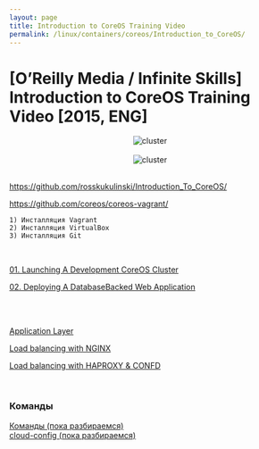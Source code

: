 ```yaml
---
layout: page
title: Introduction to CoreOS Training Video
permalink: /linux/containers/coreos/Introduction_to_CoreOS/
---
```



# [O’Reilly Media / Infinite Skills] Introduction to CoreOS Training Video [2015, ENG]


<div align="center">
    <img src="//files.sysadm.ru/img/linux/containers/coreos/app1.png" border="0" alt="cluster">
</div>

<br/>

<div align="center">
    <img src="//files.sysadm.ru/img/linux/containers/coreos/app2.png" border="0" alt="cluster">
</div>

<br/>


https://github.com/rosskukulinski/Introduction_To_CoreOS/

https://github.com/coreos/coreos-vagrant/


    1) Инсталляция Vagrant
    2) Инсталляция VirtualBox
    3) Инсталляция Git


<br/>

[01. Launching A Development CoreOS Cluster](/linux/containers/coreos/Introduction_to_CoreOS/Launching_A_Development_CoreOS_Cluster/)

[02. Deploying A DatabaseBacked Web Application](/linux/containers/coreos/Introduction_to_CoreOS/Deploying_A_DatabaseBacked_Web_Application/Deploying_A_DatabaseBacked_Web_Application/)


<br/>

<br/>


[Application Layer](/linux/containers/coreos/coreos-application-layer/)

[Load balancing with NGINX](/linux/containers/coreos/load-balancing-with-nginx/)

[Load balancing with HAPROXY & CONFD](/linux/containers/coreos/load-balancing-with-haproxy-and-confd/)





<br/>

### Команды

[Команды (пока разбираемся)](/linux/containers/coreos/commands/)  
[cloud-config (пока разбираемся)](/linux/containers/coreos/cloud-config/)
